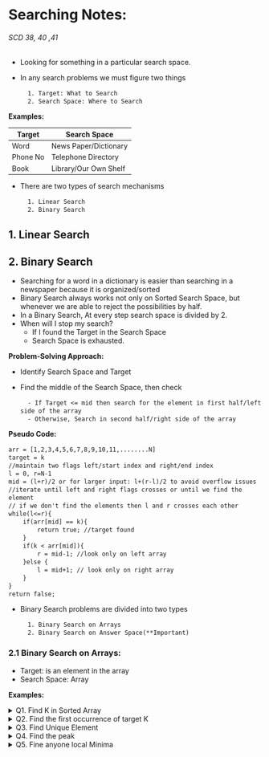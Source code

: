 # Searching Notes:
###### SCD 38, 40 ,41

- Looking for something in a particular search space.
- In any search problems we must figure two things 
    
        1. Target: What to Search
        2. Search Space: Where to Search
__Examples:__

| Target   | Search Space          |
|----------|-----------------------|
| Word     | News Paper/Dictionary |
| Phone No | Telephone Directory   |
| Book     | Library/Our Own Shelf |


- There are two types of search mechanisms 

        1. Linear Search
        2. Binary Search

## 1. Linear Search

## 2. Binary Search
- Searching for a word in a dictionary is easier than searching in a newspaper because it is organized/sorted
- Binary Search always works not only on Sorted Search Space, but whenever we are able to reject the possibilities by half.
- In a Binary Search, At every step search space is divided by 2.
- When will I stop my search?
    - If I found the Target in the Search Space
    - Search Space is exhausted.
  
__Problem-Solving Approach:__
-  Identify Search Space and Target
- Find the middle of the Search Space, then check
        
        - If Target <= mid then search for the element in first half/left side of the array
        - Otherwise, Search in second half/right side of the array
__Pseudo Code:__
````text
arr = [1,2,3,4,5,6,7,8,9,10,11,........N]
target = k
//maintain two flags left/start index and right/end index
l = 0, r=N-1
mid = (l+r)/2 or for larger input: l+(r-l)/2 to avoid overflow issues
//iterate until left and right flags crosses or until we find the element
// if we don't find the elements then l and r crosses each other
while(l<=r){
    if(arr[mid] == k){
        return true; //target found 
    }
    if(k < arr[mid]){
        r = mid-1; //look only on left array
    }else {
        l = mid+1; // look only on right array
    }
}
return false;
````

- Binary Search problems are divided into two types
        
        1. Binary Search on Arrays
        2. Binary Search on Answer Space(**Important)

### 2.1 Binary Search on Arrays:
- Target: is an element in the array
- Search Space: Array

__Examples:__
<details>

<summary>Q1. Find K in Sorted Array  </summary>

__problem statement:__

```text
Given a sorted array find the element 'K' if 'K' doesn't exist return -1 
arr = [3, 6, 9, 10, 12, 17, 20, 22, 25, 35] K=6
```
__Approach:__
```text
Brute Force:
------------
    - We can use linear search to find K 
    - it takes TC: O(N)
    
Optimization:
-------------
    - As given array is sorted, we utilize that to improve our solution
    - We use binary search to find the element K
    - It takes TC: O(logN)
```

__code:__
```java
//Search Space: arr
//Target: k
int binarySearch(int[] arr, int k){
  int left = 0, right = arr.length-1;

  while(left <= right){
    int mid = (left+right)/2; //or left+(right-left)/2 to avoid overflow issues
    System.out.println("mid: "+mid +"left: "+left+" right:"+right);
    if(arr[mid] == k){
      System.out.println("Element found at: "+mid);
      return mid; //target found at index=mid
    }
    if(arr[mid] > k){
      right = mid-1;
    }else {
      left = mid+1;
    }

  }
  System.out.println("Element Not found.");
  return -1;
}
//TC: O(logN) SC: O(1)
```
</details>

<details>

<summary>Q2. Find the first occurrence of target K </summary>

__problem statement:__

```text
Given a sorted array of N elements, find the first occurrence of the target element K, if not exist return -1
```
__Approach:__
```text
- Use Binary Search approach as it is except one scenario
- In normal Binary Search we return once we found the target, for this problem if target is found then search on left side of the array to find the first occurrence
arr=[-5, -5, 3, 0, 0, 1, 1, 5, 5, 5, 5, 5, 5, 5, 8, 10, 10, 15, 15 ] K=5 ans=7
```

![bs_find_first_occurrence_approach.png](bs_find_first_occurrence_approach.png)

__code:__
```java
int findFirstOccurrenceOfK(int[] arr, int k){
    int left=0, right=arr.length;
    int ans = -1;
    while (left <=right){
        int mid = left+(right-left)/2;
        if(arr[mid] == k){
            ans = mid;
            right = mid-1;
        }else if(arr[mid] > k){
            right = mid-1;
        }else {
            left = mid+1;
        }
        
    }
    return ans;
}
```
</details>

<details>

<summary> Q3. Find Unique Element </summary>

__problem statement:__

```text
Given an array of Integers, every element occurs twice except one element which occurs only once.find the unique element.
Note: Duplicate elements are adjacent to each other.
arr = [8, 8, 5, 5, 6, 2, 2] ans=6
```
__Approach:__
```text
1. Brute Force: 
---------------
    - For each element iterate over the array and find is there any duplicate element found in the array
    - TC: O(N^2) SC: O(1)
2. Hashing:
    - Create a frequency Map and return element whose frequency is 1
    - TC: O(N) SC: O(N)
3. XOR:
    - XOR of all the array elements
    - A XOR A = 0,  so all the duplicate elements will become zero, only unique elements remains
    - TC: O(N), SC: O(1) 
    
4. Optimization:(Binary Search)
    - If we take an advantage of Note in the problem statement. Note: Duplicate elements are adjacent to each other.
    - Example: [8, 8, 5, 5, 6, 2, 2], if we observe indexes for all the duplicate elements in an array
    - duplicates: first occurrence at even index and second occurrence at odd index 
    - After the unique element it will be changed to first occurrence at odd and second occurrence at even indexes
    - By using this hint we use Binary Search to solve this problem
    - If first element is unique element then compare index=0 with index=1
    - If last element is unique element then compare index=N-1 with index=N-2
    - If mid element is unique element then compare index=mid-1 with index=mid+1 if both are different means mid is unique
    - Otherwise, check based on occurrence indexes
    - If first occurrence is at even index then look on the right side of the array, otherwise, look on the left side. 
        
```

![bs_find_unique_element.png](bs_find_unique_element.png)
__code:__
```java
static int findUniqueElement(int[] arr){
  int left=0, right=arr.length-1;
  if(arr.length == 1){
    return arr[0];
  }
  //check if the unique element exists at index=0
  if(arr[0] != arr[1]){
    return arr[0];
  }
  //check if the unique element exists at index=N-1
  if(arr[arr.length-1] != arr[arr.length-2]){
    return arr[arr.length-1];
  }

  while(left <=right){
    int mid = left+(right-left)/2;
    //check arr[mid] is the unique element
    if(arr[mid] != arr[mid-1] && arr[mid] != arr[mid+1]){
      return arr[mid];
    }
    //find the first occurence index of the duplicate number
    int firstOccurence;
    //element not found

    if(arr[mid] == arr[mid+1]){
      firstOccurence = mid;
    }else {
      firstOccurence = mid-1;
    }

    if(firstOccurence%2 ==0){
      left = mid+1;
    }else {
      right = mid-1;
    }
  }
  return -1;
}
```
</details>

<details>

<summary>Q4. Find the peak </summary>

__problem statement:__

```text
Given an increasing, decreasing array find the peak element
Example: [1,3,5,2] peak=5
[1,3,5,10,15,12,6] peak=15
```
__Approach:__
```text
Brute Force:
------------
    - Peak element means we need a max value from the array
    - If we use brute force approach it take TC: O(n)
    
Optimization: Binary Search:
-----------------------------
  - calculate the mid and see whether mid is in an increasing slope or decreasing slope
  - if mid is in increasing slope then peak will be on the right of the mid, otherwise, peak will be on the left of the mid 
```

![find_peak_approach.png](find_peak_approach.png)


__code:__
```java
static  int findPeakElement(int[] arr){
  int left=0, right=arr.length-1;
  while(left <= right){
    int mid = left+ (right-left)/2;
    if(arr[mid]> arr[mid-1] && arr[mid]> arr[mid+1]){
      return arr[mid];
    }
    //is mid on increasing slope?
    if(arr[mid]> arr[mid-1] && arr[mid]<arr[mid+1]){
      left = mid+1;
    }else {
      right = mid-1;
    }
  }
  return Integer.MIN_VALUE;
}
```
</details>

<details>

<summary>Q5. Fine anyone local Minima </summary>

__problem statement:__

```text
Given an array of N distinct elements, find anyone local minima in the array
Local Minima: A point which is smaller than its neighbours
```
__Examples:__

![local_minima_examples.png](local_minima_examples.png)

![local_minima_scenarios_1.png](local_minima_scenarios_1.png)


![local_minima_scenarios_1.png](local_minima_scenarios_2.png)

__Approach:__
```text
Brute Force:
----------
    - Finding the minimum value of the array
    - TC: O(N)
    
Optimization: Binary Search:
----------------------------
    - calculate the mid and check which side dip is possible either left or right and move towards it 
    - If mid greater than it's next element then possible dip is at right side otherwise left
    - Handle edges cases for single element array, first element is local minima and last element may be local minima  
```

__code:__
```java
 static int findLocalMinima(int[] arr){
      if(arr.length == 1)
          return arr[0];

      if(arr[0]<arr[1])
          return arr[0];

      if(arr[arr.length-1]<arr[arr.length-2])
          return arr[arr.length-1];

      int left =0, right=arr.length-1;
      while(left <= right){
          int mid = left + (right-left)/2;
          //check whether mid is the local minima or not
          if(arr[mid] < arr[mid-1] && arr[mid] < arr[mid+1]){
              return arr[mid];
          }
          // mid is greater than next element means local minima will be on the right array
          if(arr[mid] > arr[mid+1]){
              left = mid+1; //dip is towards right
          }else {
              right = mid-1;//dip is towards left
          }

      }
      return -1;
}
```
</details>






